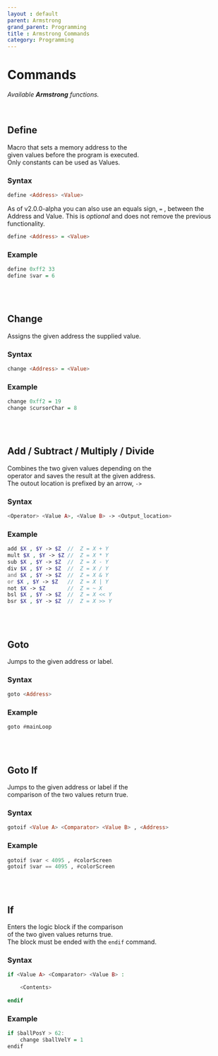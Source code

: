 ```yaml
---
layout : default
parent: Armstrong
grand_parent: Programming
title : Armstrong Commands
category: Programming
---
```


# Commands

*Available **Armstrong** functions.*

<br>

## Define

Macro that sets a memory address to the <br>
given values before the program is executed. <br>
Only constants can be used as Values.

### Syntax

```haskell
define <Address> <Value>
```

As of v2.0.0-alpha you can also use an equals sign, `=` , between the Address and Value. This is *optional* and does not remove the previous functionality.

```haskell
define <Address> = <Value>
```

### Example

```haskell
define 0xff2 33
define $var = 6
```

<br>
<br>

## Change

Assigns the given address the supplied value.

### Syntax

```haskell
change <Address> = <Value>
```

### Example

```haskell
change 0xff2 = 19
change $cursorChar = 8
```

<br>
<br>

## Add / Subtract / Multiply / Divide

Combines the two given values depending on the <br>
operator and saves the result at the given address.<br>
The outout location is prefixed by an arrow, ` -> ` 

### Syntax

```php
<Operator> <Value A>, <Value B> -> <Output_location>
```

### Example

```php
add $X , $Y -> $Z  //  Z = X + Y
mult $X , $Y -> $Z //  Z = X * Y
sub $X , $Y -> $Z  //  Z = X - Y
div $X , $Y -> $Z  //  Z = X / Y
and $X , $Y -> $Z  //  Z = X & Y
or $X , $Y -> $Z   //  Z = X | Y
not $X -> $Z       //  Z = ~ X
bsl $X , $Y -> $Z  //  Z = X << Y
bsr $X , $Y -> $Z  //  Z = X >> Y
```

<br>
<br>

## Goto

Jumps to the given address or label.

### Syntax

```haskell
goto <Address>
```

### Example

```haskell
goto #mainLoop
```

<br>
<br>

## Goto If

Jumps to the given address or label if the <br>
comparison of the two values return true.

### Syntax

```haskell
gotoif <Value A> <Comparator> <Value B> , <Address>
```

### Example

```haskell
gotoif $var < 4095 , #colorScreen
gotoif $var == 4095 , #colorScreen
```

<br>
<br>

## If

Enters the logic block if the comparison <br>
of the two given values returns true.<br>
The block must be ended with the `endif` command.

### Syntax

```php
if <Value A> <Comparator> <Value B> :

    <Contents>
    
endif
```

### Example

```haskell
if $ballPosY > 62:
    change $ballVelY = 1
endif
```

<br>
